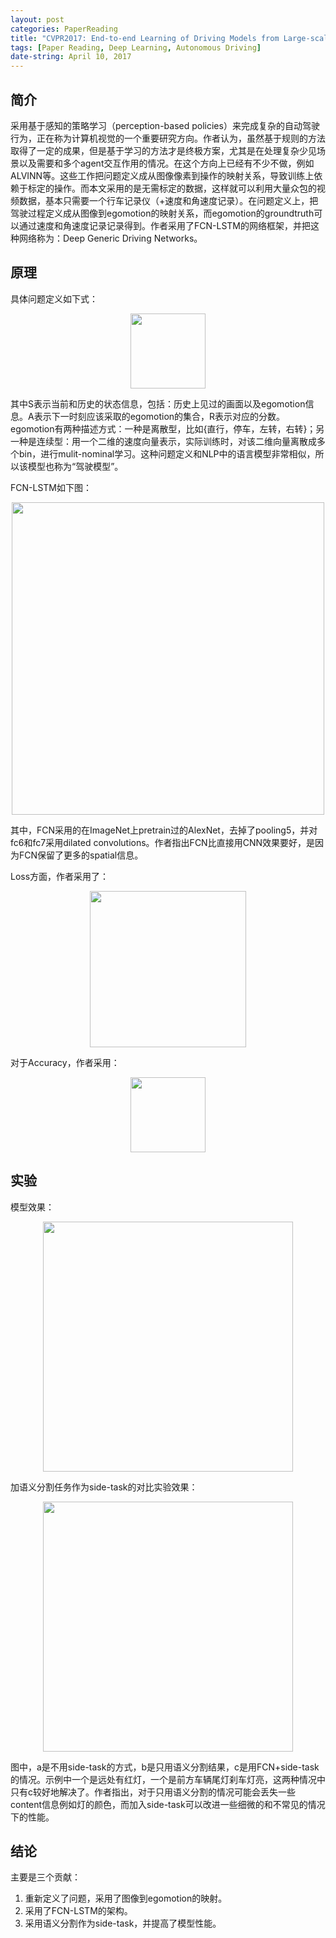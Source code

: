 ```yaml
---
layout: post
categories: PaperReading
title: "CVPR2017: End-to-end Learning of Driving Models from Large-scale Video Datasets"
tags: [Paper Reading, Deep Learning, Autonomous Driving]
date-string: April 10, 2017
---
```


## 简介
采用基于感知的策略学习（perception-based policies）来完成复杂的自动驾驶行为，正在称为计算机视觉的一个重要研究方向。作者认为，虽然基于规则的方法取得了一定的成果，但是基于学习的方法才是终极方案，尤其是在处理复杂少见场景以及需要和多个agent交互作用的情况。在这个方向上已经有不少不做，例如ALVINN等。这些工作把问题定义成从图像像素到操作的映射关系，导致训练上依赖于标定的操作。而本文采用的是无需标定的数据，这样就可以利用大量众包的视频数据，基本只需要一个行车记录仪（+速度和角速度记录）。在问题定义上，把驾驶过程定义成从图像到egomotion的映射关系，而egomotion的groundtruth可以通过速度和角速度记录记录得到。作者采用了FCN-LSTM的网络框架，并把这种网络称为：Deep Generic Driving Networks。

## 原理

具体问题定义如下式：

<center>
    <img src="http://img.blog.csdn.net/20170410142523524?watermark/2/text/aHR0cDovL2Jsb2cuY3Nkbi5uZXQvd3VsdzE5OTA=/font/5a6L5L2T/fontsize/400/fill/I0JBQkFCMA==/dissolve/70/gravity/SouthEast" width="120">
</center>

其中S表示当前和历史的状态信息，包括：历史上见过的画面以及egomotion信息。A表示下一时刻应该采取的egomotion的集合，R表示对应的分数。egomotion有两种描述方式：一种是离散型，比如{直行，停车，左转，右转}；另一种是连续型：用一个二维的速度向量表示，实际训练时，对该二维向量离散成多个bin，进行mulit-nominal学习。这种问题定义和NLP中的语言模型非常相似，所以该模型也称为“驾驶模型”。

FCN-LSTM如下图：

<center>
    <img src="http://img.blog.csdn.net/20170410142733900?watermark/2/text/aHR0cDovL2Jsb2cuY3Nkbi5uZXQvd3VsdzE5OTA=/font/5a6L5L2T/fontsize/400/fill/I0JBQkFCMA==/dissolve/70/gravity/SouthEast" width="500">
</center>

其中，FCN采用的在ImageNet上pretrain过的AlexNet，去掉了pooling5，并对fc6和fc7采用dilated convolutions。作者指出FCN比直接用CNN效果要好，是因为FCN保留了更多的spatial信息。

Loss方面，作者采用了：

<center>
    <img src="http://img.blog.csdn.net/20170410143725939?watermark/2/text/aHR0cDovL2Jsb2cuY3Nkbi5uZXQvd3VsdzE5OTA=/font/5a6L5L2T/fontsize/400/fill/I0JBQkFCMA==/dissolve/70/gravity/SouthEast" width="250">
</center>

对于Accuracy，作者采用：

<center>
    <img src="http://img.blog.csdn.net/20170410143854610?watermark/2/text/aHR0cDovL2Jsb2cuY3Nkbi5uZXQvd3VsdzE5OTA=/font/5a6L5L2T/fontsize/400/fill/I0JBQkFCMA==/dissolve/70/gravity/SouthEast" width ="120">
</center>

## 实验
模型效果：

<center>
    <img src="http://img.blog.csdn.net/20170410144007704?watermark/2/text/aHR0cDovL2Jsb2cuY3Nkbi5uZXQvd3VsdzE5OTA=/font/5a6L5L2T/fontsize/400/fill/I0JBQkFCMA==/dissolve/70/gravity/SouthEast" width="400">
</center>

加语义分割任务作为side-task的对比实验效果：

<center>
    <img src="http://img.blog.csdn.net/20170410144116179?watermark/2/text/aHR0cDovL2Jsb2cuY3Nkbi5uZXQvd3VsdzE5OTA=/font/5a6L5L2T/fontsize/400/fill/I0JBQkFCMA==/dissolve/70/gravity/SouthEast" width="400">
</center>

图中，a是不用side-task的方式，b是只用语义分割结果，c是用FCN+side-task的情况。示例中一个是远处有红灯，一个是前方车辆尾灯刹车灯亮，这两种情况中只有c较好地解决了。作者指出，对于只用语义分割的情况可能会丢失一些content信息例如灯的颜色，而加入side-task可以改进一些细微的和不常见的情况下的性能。

## 结论
主要是三个贡献：

1. 重新定义了问题，采用了图像到egomotion的映射。
2. 采用了FCN-LSTM的架构。
3. 采用语义分割作为side-task，并提高了模型性能。

